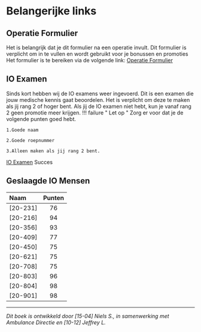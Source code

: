 # Belangerijke links

## Operatie Formulier
Het is belangrijk dat je dit formulier na een operatie invult. Dit formulier is verplicht om in te vullen en wordt 
gebruikt voor je bonussen en promoties Het formulier is te  bereiken via de volgende link: [Operatie Formulier][example]

  [example]: https://forms.gle/nGZwYHuwXyBSnxpx9 "Formulier"

## IO Examen
Sinds kort hebben wij de IO examens weer ingevoerd.
Dit is een examen die jouw medische kennis gaat beoordelen.
Het is verplicht om deze te maken als jij rang 2 of hoger bent.
Als jij de IO examen niet hebt, kun je vanaf rang 2 geen promotie meer krijgen.
!!! failure " Let op "
    Zorg er voor dat je de volgende punten goed hebt. 

    1.Goede naam 

    2.Goede roepnummer

    3.Alleen maken als jij rang 2 bent. 
[IO Examen][example] Succes

  [example]: https://forms.gle/Ej4sWkTFZZd2QiDa6 "Examen"

    
## Geslaagde IO Mensen
| Naam | Punten |
|:--------------------|:---------------:|
| [20-231] | 76 |
| [20-216] | 94 |
| [20-356] | 93 |
| [20-409] | 77 |
| [20-450] | 75 |
| [20-621] | 75 |
| [20-708] | 75 |
| [20-803] | 96 |
| [20-804] | 98 |
| [20-901] | 98 |


---------------------

*Dit boek is ontwikkeld door [15-04] Niels S., in samenwerking met Ambulance Directie en [10-12] Jeffrey L.*
